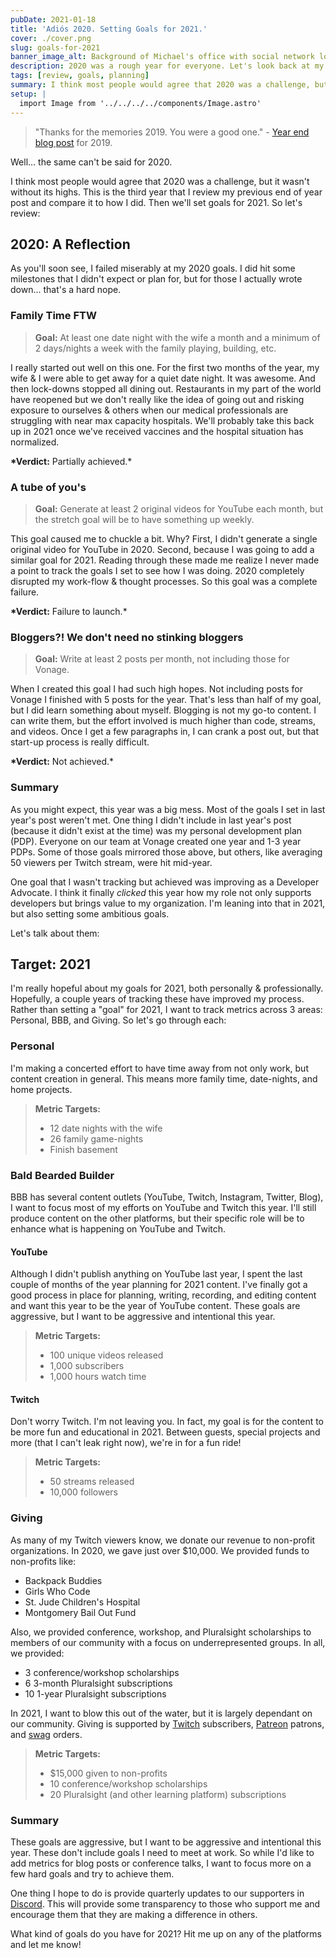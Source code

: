 ```yaml
---
pubDate: 2021-01-18
title: 'Adiós 2020. Setting Goals for 2021.'
cover: ./cover.png
slug: goals-for-2021
banner_image_alt: Background of Michael's office with social network logos and a rocket in front.
description: 2020 was a rough year for everyone. Let's look back at my start of the year goals and see how I did and then set goals for 2021.
tags: [review, goals, planning]
summary: I think most people would agree that 2020 was a challenge, but it wasn't without its highs. This is the third year that I review my previous end of year post and compare it to how I did.
setup: |
  import Image from '../../../../components/Image.astro'
---
```


> "Thanks for the memories 2019. You were a good one." - [Year end blog post](https://baldbeardedbuilder.com/blog/2019-year-in-review/) for 2019.

Well... the same can't be said for 2020.

I think most people would agree that 2020 was a challenge, but it wasn't without its highs. This is the third
year that I review my previous end of year post and compare it to how I did. Then we'll set goals for 2021. So
let's review:

<!--more-->

## 2020: A Reflection

As you'll soon see, I failed miserably at my 2020 goals. I did hit some milestones that I didn't expect or
plan for, but for those I actually wrote down... that's a hard nope.

### Family Time FTW

> **Goal:** At least one date night with the wife a month and a minimum of 2 days/nights a week with the family playing, building, etc.

I really started out well on this one. For the first two months of the year, my wife & I were able to get away for
a quiet date night. It was awesome. And then lock-downs stopped all dining out. Restaurants in my part of the world
have reopened but we don't really like the idea of going out and risking exposure to ourselves &amp; others when
our medical professionals are struggling with near max capacity hospitals. We'll probably take this back up in 2021
once we've received vaccines and the hospital situation has normalized.

**\*Verdict:** Partially achieved.\*

### A tube of you's

> **Goal:** Generate at least 2 original videos for YouTube each month, but the stretch goal will be to have something up weekly.

This goal caused me to chuckle a bit. Why? First, I didn't generate a single original video for YouTube in 2020. Second, because I was going to add a similar goal for 2021. Reading through these made me realize I never made a point to track
the goals I set to see how I was doing. 2020 completely disrupted my work-flow & thought processes. So this goal was
a complete failure.

**\*Verdict:** Failure to launch.\*

### Bloggers?! We don't need no stinking bloggers

> **Goal:** Write at least 2 posts per month, not including those for Vonage.

When I created this goal I had such high hopes. Not including posts for Vonage I finished with 5 posts for the year.
That's less than half of my goal, but I did learn something about myself. Blogging is not my go-to content. I can write
them, but the effort involved is much higher than code, streams, and videos. Once I get a few paragraphs in, I can
crank a post out, but that start-up process is really difficult.

**\*Verdict:** Not achieved.\*

### Summary

As you might expect, this year was a big mess. Most of the goals I set in last year's post weren't met. One thing I
didn't include in last year's post (because it didn't exist at the time) was my personal development plan (PDP).
Everyone on our team at Vonage created one year and 1-3 year PDPs. Some of those goals mirrored those above, but others,
like averaging 50 viewers per Twitch stream, were hit mid-year.

One goal that I wasn't tracking but achieved was improving as a Developer Advocate. I think it finally _clicked_ this
year how my role not only supports developers but brings value to my organization. I'm leaning into that in 2021, but
also setting some ambitious goals.

Let's talk about them:

## Target: 2021

I'm really hopeful about my goals for 2021, both personally &amp; professionally. Hopefully, a couple years of tracking
these have improved my process. Rather than setting a "goal" for 2021, I want to track metrics across 3 areas: Personal, BBB, and Giving. So let's go through each:

### Personal

I'm making a concerted effort to have time away from not only work, but content creation in general. This means more
family time, date-nights, and home projects.

> **Metric Targets:**
>
> - 12 date nights with the wife
> - 26 family game-nights
> - Finish basement

### Bald Bearded Builder

BBB has several content outlets (YouTube, Twitch, Instagram, Twitter, Blog), I want to focus most of my efforts on
YouTube and Twitch this year. I'll still produce content on the other platforms, but their specific role will be to
enhance what is happening on YouTube and Twitch.

#### YouTube

Although I didn't publish anything on YouTube last year, I spent the last couple of months of the year planning for 2021
content. I've finally got a good process in place for planning, writing, recording, and editing content and want this
year to be the year of YouTube content. These goals are aggressive, but I want to be aggressive and intentional this
year.

> **Metric Targets:**
>
> - 100 unique videos released
> - 1,000 subscribers
> - 1,000 hours watch time

#### Twitch

Don't worry Twitch. I'm not leaving you. In fact, my goal is for the content to be more fun and educational in 2021.
Between guests, special projects and more (that I can't leak right now), we're in for a fun ride!

> **Metric Targets:**
>
> - 50 streams released
> - 10,000 followers

### Giving

As many of my Twitch viewers know, we donate our revenue to non-profit organizations. In 2020, we gave just over
$10,000. We provided funds to non-profits like:

- Backpack Buddies
- Girls Who Code
- St. Jude Children's Hospital
- Montgomery Bail Out Fund

Also, we provided conference, workshop, and Pluralsight scholarships to members of our community with a focus
on underrepresented groups. In all, we provided:

- 3 conference/workshop scholarships
- 6 3-month Pluralsight subscriptions
- 10 1-year Pluralsight subscriptions

In 2021, I want to blow this out of the water, but it is largely dependant on our community. Giving is supported by
[Twitch](https://twitch.tv/baldbeardedbuilder) subscribers, [Patreon](https://bbb.dev/patreon) patrons, and [swag](https://bbb.dev/shop) orders.

> **Metric Targets:**
>
> - $15,000 given to non-profits
> - 10 conference/workshop scholarships
> - 20 Pluralsight (and other learning platform) subscriptions

### Summary

These goals are aggressive, but I want to be aggressive and intentional this year. These don't include goals I need
to meet at work. So while I'd like to add metrics for blog posts or conference talks, I want to focus more on a few
hard goals and try to achieve them.

One thing I hope to do is provide quarterly updates to our supporters in [Discord](https://discord.gg/XSG7HJm). This
will provide some transparency to those who support me and encourage them that they are making a difference in others.

What kind of goals do you have for 2021? Hit me up on any of the platforms and let me know!
